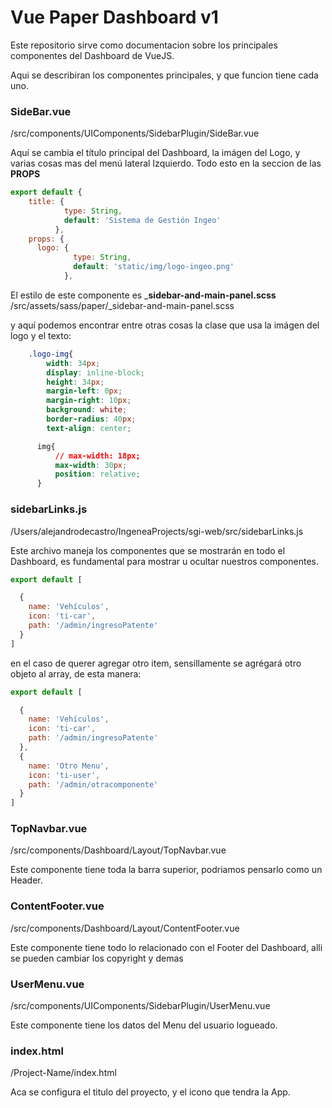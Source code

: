 # Vue Paper Dashboard v1
Este repositorio sirve como documentacion sobre los principales componentes del Dashboard de VueJS.  

Aqui se describiran los componentes principales, y que funcion tiene cada uno.


### SideBar.vue
/src/components/UIComponents/SidebarPlugin/SideBar.vue

Aquí se cambia el título principal del Dashboard, la imágen del Logo, y varias cosas mas del menú lateral Izquierdo.
 Todo esto en la seccion de las __PROPS__

```js
export default {
    title: {
            type: String,
            default: 'Sistema de Gestión Ingeo'
          },
    props: {
      logo: {
              type: String,
              default: 'static/img/logo-ingeo.png'
            },
```

El estilo de este componente es ___sidebar-and-main-panel.scss__
/src/assets/sass/paper/_sidebar-and-main-panel.scss

y aquí podemos encontrar entre otras cosas la clase que usa la imágen del logo y el texto:   
```css
    .logo-img{
        width: 34px;
        display: inline-block;
        height: 34px;
        margin-left: 0px;
        margin-right: 10px;
        background: white;
        border-radius: 40px;
        text-align: center;

      img{
          // max-width: 18px;
          max-width: 30px;
          position: relative;
      }
```

### sidebarLinks.js   
/Users/alejandrodecastro/IngeneaProjects/sgi-web/src/sidebarLinks.js

Este archivo maneja los componentes que se mostrarán en todo el Dashboard, es fundamental para mostrar u ocultar nuestros componentes.   

```js
export default [

  {
    name: 'Vehículos',
    icon: 'ti-car',
    path: '/admin/ingresoPatente'
  }
]
```

en el caso de querer agregar otro item, sensillamente se agrégará otro objeto al array, de esta manera: 

```js
export default [

  {
    name: 'Vehículos',
    icon: 'ti-car',
    path: '/admin/ingresoPatente'
  },
  {
    name: 'Otro Menu',
    icon: 'ti-user',
    path: '/admin/otracomponente'
  }
]
```

### TopNavbar.vue
/src/components/Dashboard/Layout/TopNavbar.vue

Este componente tiene toda la barra superior, podriamos pensarlo como un Header.


### ContentFooter.vue
/src/components/Dashboard/Layout/ContentFooter.vue

Este componente tiene todo lo relacionado con el Footer del Dashboard, alli se pueden cambiar los copyright y demas


### UserMenu.vue
/src/components/UIComponents/SidebarPlugin/UserMenu.vue

Este componente tiene los datos del Menu del usuario logueado.

### index.html
/Project-Name/index.html

Aca se configura el titulo del proyecto, y el icono que tendra la App.

